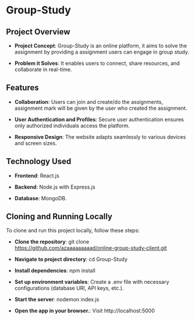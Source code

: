 
# Group-Study

## Project Overview

- **Project Concept**: Group-Study is an online platform, it aims to solve the assignment by providing a assignment users can engage in group study.
  
- **Problem it Solves**: It enables users to connect, share resources, and collaborate in real-time.

## Features

- **Collaboration**: Users can join and create/do the assignments, assignment mark will be given by the user who created the assignment.
  
- **User Authentication and Profiles**: Secure user authentication ensures only authorized individuals access the platform.
  
- **Responsive Design**: The website adapts seamlessly to various devices and screen sizes.

## Technology Used

- **Frontend**: React.js
  
- **Backend**: Node.js with Express.js
  
- **Database**: MongoDB.

## Cloning and Running Locally

To clone and run this project locally, follow these steps:

- **Clone the repository**:
   git clone https://github.com/azaaaaaaaaad/online-group-study-client.git

- **Navigate to project directory**:
    cd Group-Study
   
- **Install dependencies**:
   npm install
   
- **Set up environment variables**:
   Create a .env file with necessary configurations (database URI, API keys, etc.).
   
- **Start the server**:
   nodemon index.js

- **Open the app in your browser.**:
   Visit http://localhost:5000



